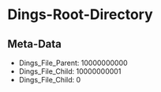 # Dings-Root-Directory

## Meta-Data

- Dings_File_Parent: 10000000000
- Dings_File_Child: 10000000001
- Dings_File_Child: 0
